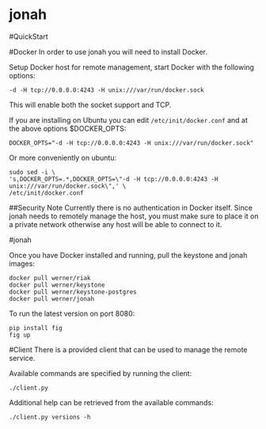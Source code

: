 jonah
==================

#QuickStart

#Docker
In order to use jonah you will need to install Docker.

Setup Docker host for remote management, start Docker with the following options:

`-d -H tcp://0.0.0.0:4243 -H unix:///var/run/docker.sock`

This will enable both the socket support and TCP.

If you are installing on Ubuntu you can edit `/etc/init/docker.conf` and at the above options $DOCKER_OPTS:

    DOCKER_OPTS="-d -H tcp://0.0.0.0:4243 -H unix:///var/run/docker.sock"

Or more conveniently on ubuntu:

```
sudo sed -i \
's,DOCKER_OPTS=.*,DOCKER_OPTS=\"-d -H tcp://0.0.0.0:4243 -H unix:///var/run/docker.sock\",' \
/etc/init/docker.conf
```

##Security Note
Currently there is no authentication in Docker itself. Since jonah needs to remotely manage the host, you must make sure to place it on a private network otherwise any host will be able to connect to it.

#jonah

Once you have Docker installed and running, pull the keystone and jonah images:

```
docker pull werner/riak
docker pull werner/keystone
docker pull werner/keystone-postgres
docker pull werner/jonah
```

To run the latest version on port 8080:

```
pip install fig
fig up
```

#Client
There is a provided client that can be used to manage the remote service.

Available commands are specified by running the client:

`./client.py`

Additional help can be retrieved from the available commands:

`./client.py versions -h`
